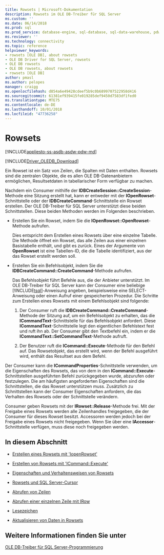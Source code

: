 ```yaml
---
title: Rowsets | Microsoft-Dokumentation
description: Rowsets im OLE DB-Treiber für SQL Server
ms.custom: ''
ms.date: 06/14/2018
ms.prod: sql
ms.prod_service: database-engine, sql-database, sql-data-warehouse, pdw
ms.reviewer: ''
ms.technology: connectivity
ms.topic: reference
helpviewer_keywords:
- rowsets [OLE DB], about rowsets
- OLE DB Driver for SQL Server, rowsets
- OLE DB rowsets
- OLE DB rowsets, about rowsets
- rowsets [OLE DB]
author: pmasl
ms.author: pelopes
manager: craigg
ms.openlocfilehash: d854a6e49428cdeef5b9c0b6899707522958d416
ms.sourcegitcommit: 61381ef939415fe019285def9450d7583df1fed0
ms.translationtype: MTE75
ms.contentlocale: de-DE
ms.lasthandoff: 10/01/2018
ms.locfileid: "47736258"
---
```

# <a name="rowsets"></a>Rowsets
[!INCLUDE[appliesto-ss-asdb-asdw-pdw-md](../../../includes/appliesto-ss-asdb-asdw-pdw-md.md)]

[!INCLUDE[Driver_OLEDB_Download](../../../includes/driver_oledb_download.md)]

  Ein Rowset ist ein Satz von Zeilen, die Spalten mit Daten enthalten. Rowsets sind die zentralen Objekte, die es allen OLE DB-Datenanbietern ermöglichen, Resultsetdaten in tabellarischer Form verfügbar zu machen.  
  
 Nachdem ein Consumer mithilfe der **IDBCreateSession::CreateSession**-Methode eine Sitzung erstellt hat, kann er entweder mit der **IOpenRowset**-Schnittstelle oder der **IDBCreateCommand**-Schnittstelle ein Rowset erstellen. Der OLE DB-Treiber für SQL Server unterstützt diese beiden Schnittstellen. Diese beiden Methoden werden im Folgenden beschrieben.  
  
-   Erstellen Sie ein Rowset, indem Sie die **IOpenRowset::OpenRowset**-Methode aufrufen.  
  
     Dies entspricht dem Erstellen eines Rowsets über eine einzelne Tabelle. Die Methode öffnet ein Rowset, das alle Zeilen aus einer einzelnen Basistabelle enthält, und gibt es zurück. Eines der Argumente von **OpenRowset** ist eine Tabellen-ID, die die Tabelle identifiziert, aus der das Rowset erstellt werden soll.  
  
-   Erstellen Sie ein Befehlsobjekt, indem Sie die **IDBCreateCommand::CreateCommand**-Methode aufrufen.  
  
     Das Befehlsobjekt führt Befehle aus, die der Anbieter unterstützt. Im OLE DB-Treiber für SQL Server kann der Consumer eine beliebige [!INCLUDE[tsql](../../../includes/tsql-md.md)]-Anweisung angeben, beispielsweise eine SELECT-Anweisung oder einen Aufruf einer gespeicherten Prozedur. Die Schritte zum Erstellen eines Rowsets mit einem Befehlsobjekt sind folgende:  
  
    1.  Der Consumer ruft die **IDBCreateCommand::CreateCommand**-Methode der Sitzung auf, um ein Befehlsobjekt zu erhalten, das die **ICommandText**-Schnittstelle für das Befehlsobjekt anfordert. Diese **ICommandText**-Schnittstelle legt den eigentlichen Befehlstext fest und ruft ihn ab. Der Consumer gibt den Textbefehl ein, indem er die **ICommandText::SetCommandText**-Methode aufruft.  
  
    2.  Der Benutzer ruft die **ICommand::Execute**-Methode für den Befehl auf. Das Rowsetobjekt, das erstellt wird, wenn der Befehl ausgeführt wird, enthält das Resultset aus dem Befehl.  
  
 Der Consumer kann die **ICommandProperties**-Schnittstelle verwenden, um die Eigenschaften des Rowsets, das von dem in den **ICommand::Execute**-Schnittstellen ausgeführten Befehl zurückgegeben wurde, abzurufen oder festzulegen. Die am häufigsten angeforderten Eigenschaften sind die Schnittstellen, die das Rowset unterstützen muss. Zusätzlich zu Schnittstellen kann der Consumer Eigenschaften anfordern, die das Verhalten des Rowsets oder der Schnittstelle verändern.  
  
 Consumer geben Rowsets mit der **IRowset::Release**-Methode frei. Mit der Freigabe eines Rowsets werden alle Zeilenhandles freigegeben, die der Consumer für dieses Rowset besitzt. Accessoren werden jedoch bei der Freigabe eines Rowsets nicht freigegeben. Wenn Sie über eine **IAccessor**-Schnittstelle verfügen, muss diese noch freigegeben werden.  
  
## <a name="in-this-section"></a>In diesem Abschnitt  
  
-   [Erstellen eines Rowsets mit 'IopenRowset'](../../oledb/ole-db-rowsets/creating-a-rowset-with-iopenrowset.md)  
  
-   [Erstellen von Rowsets mit 'ICommand::Execute'](../../oledb/ole-db-rowsets/creating-rowsets-with-icommand-execute.md)  
  
-   [Eigenschaften und Verhaltensweisen von Rowsets](../../oledb/ole-db-rowsets/rowset-properties-and-behaviors.md)  
  
-   [Rowsets und SQL Server-Cursor](../../oledb/ole-db-rowsets/rowsets-and-sql-server-cursors.md)  
  
-   [Abrufen von Zeilen](../../oledb/ole-db-rowsets/fetching-rows.md)  
  
-   [Abrufen einer einzelnen Zeile mit IRow](../../oledb/ole-db-rowsets/fetching-a-single-row-with-irow.md)  
  
-   [Lesezeichen](../../oledb/ole-db-rowsets/bookmarks.md)  
  
-   [Aktualisieren von Daten in Rowsets](../../oledb/ole-db-rowsets/updating-data-in-rowsets.md)  
  
## <a name="see-also"></a>Weitere Informationen finden Sie unter  
 [OLE DB-Treiber für SQL Server-Programmierung](../../oledb/ole-db/oledb-driver-for-sql-server-programming.md)  
  
  

